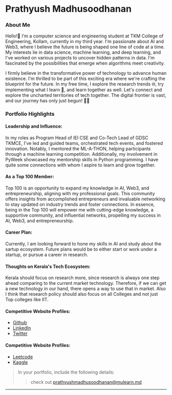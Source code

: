 # Prathyush Madhusoodhanan

### About Me

Hello!👋 I'm a computer science and engineering student at TKM College of Engineering, Kollam, currently in my third year. I'm passionate about AI and Web3, where I believe the future is being shaped one line of code at a time. My interests lie in data science, machine learning, and deep learning, and I've worked on various projects to uncover hidden patterns in data. I'm fascinated by the possibilities that emerge when algorithms meet creativity.

I firmly believe in the transformative power of technology to advance human existence. I'm thrilled to be part of this exciting era where we're crafting the blueprint for the future. In my free time, I explore the research trends 🌐, try implementing what I learn 🎨, and learn together as well. Let's connect and explore the uncharted territories of tech together. The digital frontier is vast, and our journey has only just begun! 👋🚀


### Portfolio Highlights



#### Leadership and Influence: 

In my roles as Program Head of IEI CSE and Co-Tech Lead of GDSC TKMCE, I've led and guided teams, orchestrated tech events, and fostered innovation. Notably, I mentored the ML-A-THON, helping participants through a machine learning competition. Additionally, my involvement in PyWeek showcased my mentorship skills in Python programming. I have quite some connections with whom I aspire to learn and grow together.

#### As a Top 100 Member:

Top 100 is an opportunity to expand my knowledge in AI, Web3, and entrepreneurship, aligning with my professional goals. This community offers insights from accomplished entrepreneurs and invaluable networking to stay updated on industry trends and foster connections. In essence, being in the Top 100 will empower me with cutting-edge knowledge, a supportive community, and influential networks, propelling my success in AI, Web3, and entrepreneurship.

#### Career Plan: 

Currently, I am looking forward to hone my skills in AI and study about the sartup ecosystem. Future plans would be to either start or work under a startup, or pursue a career in research.

#### Thoughts on Kerala's Tech Ecosystem: 

Kerala should focus on research more, since research is always one step ahead comparing to the current market technology. Therefore, if we can get a new technology in our hand, there opens a way to use that in market. Also I think that research policy should also focus on all Colleges and not just Top colleges like IIT.

#### Competitive Website Profiles:

- [Github](https://github.com/prathyushmadhu)
- [LinkedIn](https://www.linkedin.com/in/prathyushmadhu/)
- [Twitter](https://twitter.com/prathyushmadhu)

#### Competitive Website Profiles:

- [Leetcode](https://leetcode.com/prathyushmadhu/)
- [Kaggle](https://www.kaggle.com/prathyushmadhu)


> In your portfolio, include the following details:
>> check out [prathyushmadhusoodhanan@mulearn.md](./profile/prathyushmadhusoodhanan@mulearn.md)

---
